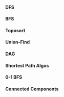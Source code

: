 #### DFS 

#### BFS

#### Toposort

#### Union-Find

#### DAG 

#### Shortest Path Algos

#### 0-1 BFS

#### Connected Components





